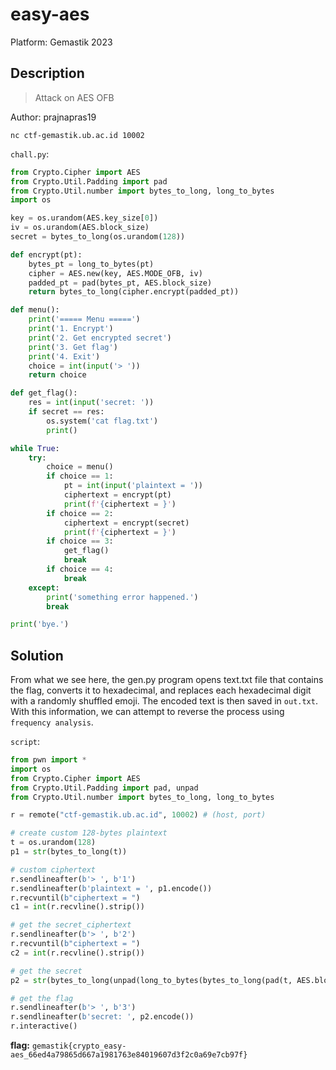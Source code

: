 
# easy-aes
Platform: Gemastik 2023

## Description
> Attack on AES OFB

Author: prajnapras19

```
nc ctf-gemastik.ub.ac.id 10002
```

`chall.py`:
```python
from Crypto.Cipher import AES
from Crypto.Util.Padding import pad
from Crypto.Util.number import bytes_to_long, long_to_bytes
import os

key = os.urandom(AES.key_size[0])
iv = os.urandom(AES.block_size)
secret = bytes_to_long(os.urandom(128))

def encrypt(pt):
    bytes_pt = long_to_bytes(pt)
    cipher = AES.new(key, AES.MODE_OFB, iv)
    padded_pt = pad(bytes_pt, AES.block_size)
    return bytes_to_long(cipher.encrypt(padded_pt))

def menu():
    print('===== Menu =====')
    print('1. Encrypt')
    print('2. Get encrypted secret')
    print('3. Get flag')
    print('4. Exit')
    choice = int(input('> '))
    return choice

def get_flag():
    res = int(input('secret: '))
    if secret == res:
        os.system('cat flag.txt')
        print()

while True:
    try:
        choice = menu()
        if choice == 1:
            pt = int(input('plaintext = '))
            ciphertext = encrypt(pt)
            print(f'{ciphertext = }')
        if choice == 2:
            ciphertext = encrypt(secret)
            print(f'{ciphertext = }')
        if choice == 3:
            get_flag()
            break
        if choice == 4:
            break
    except:
        print('something error happened.')
        break

print('bye.')
```
## Solution
From what we see here, the gen.py program opens text.txt file that contains the flag, converts it to hexadecimal, and replaces each hexadecimal digit with a randomly shuffled emoji. The encoded text is then saved in `out.txt`. With this information, we can attempt to reverse the process using `frequency analysis`.

`script`:
```python
from pwn import *
import os
from Crypto.Cipher import AES
from Crypto.Util.Padding import pad, unpad
from Crypto.Util.number import bytes_to_long, long_to_bytes

r = remote("ctf-gemastik.ub.ac.id", 10002) # (host, port)

# create custom 128-bytes plaintext
t = os.urandom(128)
p1 = str(bytes_to_long(t))

# custom ciphertext
r.sendlineafter(b'> ', b'1')
r.sendlineafter(b'plaintext = ', p1.encode())
r.recvuntil(b"ciphertext = ")
c1 = int(r.recvline().strip())

# get the secret_ciphertext
r.sendlineafter(b'> ', b'2')
r.recvuntil(b"ciphertext = ")
c2 = int(r.recvline().strip())

# get the secret
p2 = str(bytes_to_long(unpad(long_to_bytes(bytes_to_long(pad(t, AES.block_size)) ^ c1 ^ c2), AES.block_size)))

# get the flag
r.sendlineafter(b'> ', b'3')
r.sendlineafter(b'secret: ', p2.encode())
r.interactive()
```

**flag:** `gemastik{crypto_easy-aes_66ed4a79865d667a1981763e84019607d3f2c0a69e7cb97f}`
